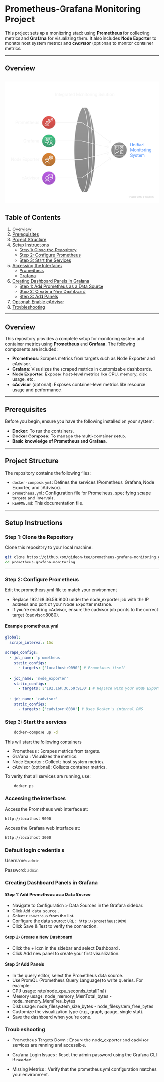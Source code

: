 # Prometheus-Grafana Monitoring Project

This project sets up a monitoring stack using **Prometheus** for collecting metrics and **Grafana** for visualizing them. It also includes **Node Exporter** to monitor host system metrics and **cAdvisor** (optional) to monitor container metrics.

---
## Overview

![prometheus-grafana.png](prometheus-grafana.png)
---

## Table of Contents

1. [Overview](#overview)
2. [Prerequisites](#prerequisites)
3. [Project Structure](#project-structure)
4. [Setup Instructions](#setup-instructions)
   - [Step 1: Clone the Repository](#step-1-clone-the-repository)
   - [Step 2: Configure Prometheus](#step-2-configure-prometheus)
   - [Step 3: Start the Services](#step-3-start-the-services)
5. [Accessing the Interfaces](#accessing-the-interfaces)
   - [Prometheus](#prometheus)
   - [Grafana](#grafana)
6. [Creating Dashboard Panels in Grafana](#creating-dashboard-panels-in-grafana)
   - [Step 1: Add Prometheus as a Data Source](#step-1-add-prometheus-as-a-data-source)
   - [Step 2: Create a New Dashboard](#step-2-create-a-new-dashboard)
   - [Step 3: Add Panels](#step-3-add-panels)
7. [Optional: Enable cAdvisor](#optional-enable-cadvisor)
8. [Troubleshooting](#troubleshooting)

---

## Overview

This repository provides a complete setup for monitoring system and container metrics using **Prometheus** and **Grafana**. The following components are included:
- **Prometheus**: Scrapes metrics from targets such as Node Exporter and cAdvisor.
- **Grafana**: Visualizes the scraped metrics in customizable dashboards.
- **Node Exporter**: Exposes host-level metrics like CPU, memory, disk usage, etc.
- **cAdvisor** (optional): Exposes container-level metrics like resource usage and performance.

---

## Prerequisites

Before you begin, ensure you have the following installed on your system:
- **Docker**: To run the containers.
- **Docker Compose**: To manage the multi-container setup.
- **Basic knowledge of Prometheus and Grafana**.

---

## Project Structure

The repository contains the following files:

- `docker-compose.yml`: Defines the services (Prometheus, Grafana, Node Exporter, and cAdvisor).
- `prometheus.yml`: Configuration file for Prometheus, specifying scrape targets and intervals.
- `README.md`: This documentation file.

---

## Setup Instructions

### Step 1: Clone the Repository

Clone this repository to your local machine:

```bash
git clone https://github.com/gideon-tee/prometheus-grafana-monitoring.git
cd prometheus-grafana-monitoring
```

---

### Step 2: Configure Prometheus

Edit the prometheus.yml file to match your environment

- Replace 192.168.36.59:9100 under the node_exporter job with the IP address and port of your Node Exporter instance.
- If you're enabling cAdvisor, ensure the cadvisor job points to the correct target (cadvisor:8080).

#### Example prometheus.yml
```yml
global:
  scrape_interval: 15s

scrape_configs:
  - job_name: 'prometheus'
    static_configs:
      - targets: ['localhost:9090'] # Prometheus itself

  - job_name: 'node_exporter'
    static_configs:
      - targets: ['192.168.36.59:9100'] # Replace with your Node Exporter IP

  - job_name: 'cadvisor'
    static_configs:
      - targets: ['cadvisor:8080'] # Uses Docker's internal DNS
```

### Step 3: Start the services

```bash
    docker-compose up -d
```
This will start the following containers:
- Prometheus : Scrapes metrics from targets.
- Grafana : Visualizes the metrics.
- Node Exporter : Collects host system metrics.
- cAdvisor (optional): Collects container metrics.

To verify that all services are running, use:
```bash
    docker ps
```

### Accessing the interfaces
Access the Prometheus web interface at:

`http://localhost:9090`

Access the Grafana web interface at:

`http://localhost:3000`

### Default login credentials

Username: `admin`

Password: `admin`

### Creating Dashboard Panels in Grafana
#### Step 1: Add Prometheus as a Data Source
- Navigate to Configuration > Data Sources in the Grafana sidebar.
- Click `Add data source` .
- Select `Prometheus` from the list.
- Configure the data source: `URL: http://prometheus:9090`
- Click Save & Test to verify the connection.

#### Step 2: Create a New Dashboard
- Click the + icon in the sidebar and select Dashboard .
- Click Add new panel to create your first visualization.

#### Step 3: Add Panels
- In the query editor, select the Prometheus data source.
- Use PromQL (Prometheus Query Language) to write queries. For example:
- CPU usage: rate(node_cpu_seconds_total[1m])
- Memory usage: node_memory_MemTotal_bytes - node_memory_MemFree_bytes
- Disk usage: node_filesystem_size_bytes - node_filesystem_free_bytes
- Customize the visualization type (e.g., graph, gauge, single stat).
- Save the dashboard when you're done.


### Troubleshooting
- Prometheus Targets Down : Ensure the node_exporter and cadvisor services are running and accessible.

- Grafana Login Issues : Reset the admin password using the Grafana CLI if needed.

- Missing Metrics : Verify that the prometheus.yml configuration matches your environment.